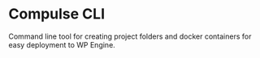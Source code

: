 # Compulse CLI
Command line tool for creating project folders and docker containers for easy deployment to WP Engine.